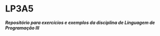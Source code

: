 # LP3A5  
***Repositório para exercícios e exemplos da disciplina de Linguagem de Programação III***  

  
